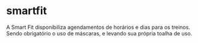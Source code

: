 # smartfit

A Smart Fit disponibiliza agendamentos de horários e dias para os treinos.
Sendo obrigatório o uso de máscaras, e levando sua própria toalha de uso.
